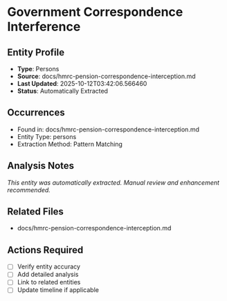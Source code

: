 # Government Correspondence Interference

## Entity Profile
- **Type**: Persons
- **Source**: docs/hmrc-pension-correspondence-interception.md
- **Last Updated**: 2025-10-12T03:42:06.566460
- **Status**: Automatically Extracted

## Occurrences
- Found in: docs/hmrc-pension-correspondence-interception.md
- Entity Type: persons
- Extraction Method: Pattern Matching

## Analysis Notes
*This entity was automatically extracted. Manual review and enhancement recommended.*

## Related Files
- docs/hmrc-pension-correspondence-interception.md

## Actions Required
- [ ] Verify entity accuracy
- [ ] Add detailed analysis
- [ ] Link to related entities
- [ ] Update timeline if applicable
